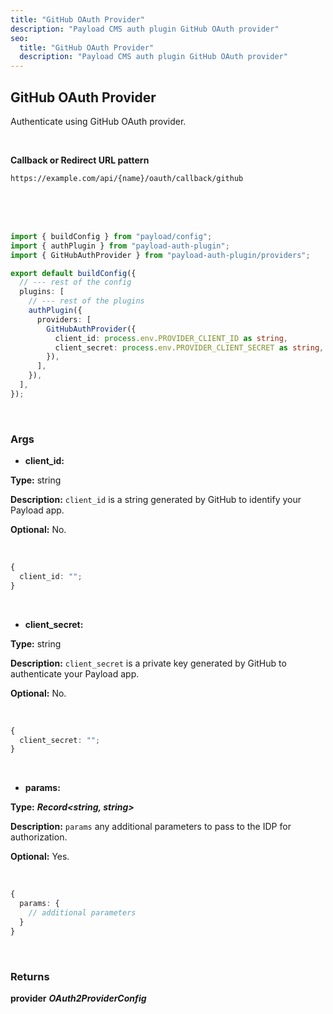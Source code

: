 ```yaml
---
title: "GitHub OAuth Provider"
description: "Payload CMS auth plugin GitHub OAuth provider"
seo:
  title: "GitHub OAuth Provider"
  description: "Payload CMS auth plugin GitHub OAuth provider"
---
```


## GitHub OAuth Provider

Authenticate using GitHub OAuth provider.

<br/>

**Callback or Redirect URL pattern**

`https://example.com/api/{name}/oauth/callback/github`

<br/>
<br/>
<br/>

```ts [src/payload.config.ts] {3, 11-14}
import { buildConfig } from "payload/config";
import { authPlugin } from "payload-auth-plugin";
import { GitHubAuthProvider } from "payload-auth-plugin/providers";

export default buildConfig({
  // --- rest of the config
  plugins: [
    // --- rest of the plugins
    authPlugin({
      providers: [
        GitHubAuthProvider({
          client_id: process.env.PROVIDER_CLIENT_ID as string,
          client_secret: process.env.PROVIDER_CLIENT_SECRET as string,
        }),
      ],
    }),
  ],
});
```

<br/>


### Args

- **client_id:**

**Type:** string

**Description:** `client_id` is a string generated by GitHub to identify your Payload app.

**Optional:** No.

<br/>

```ts
{
  client_id: "";
}
```

<br/>

- **client_secret:**

**Type:** string

**Description:** `client_secret` is a private key generated by GitHub to authenticate your Payload app.

**Optional:** No.

<br/>

```ts
{
  client_secret: "";
}
```

<br/>

- **params:**

**Type:** **_Record<string, string>_**

**Description:** `params` any additional parameters to pass to the IDP for authorization.

**Optional:** Yes.

<br/>

```ts
{
  params: {
    // additional parameters
  }
}
```

<br/>

### Returns

**provider** **_OAuth2ProviderConfig_**
